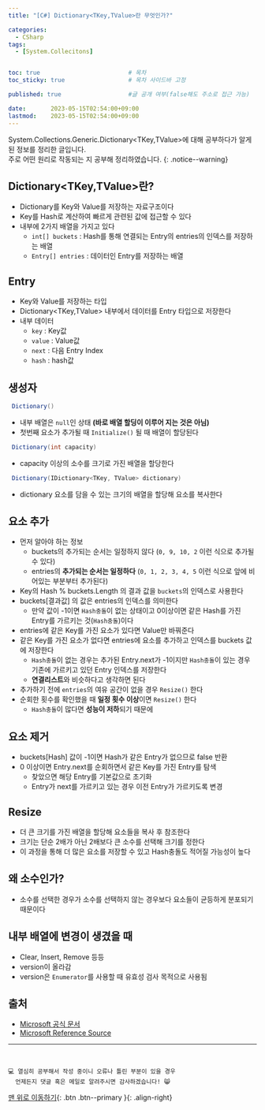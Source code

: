 ```yaml
---
title: "[C#] Dictionary<TKey,TValue>란 무엇인가?"

categories:
  - CSharp
tags:
  - [System.Collecitons]


toc: true                         # 목차
toc_sticky: true                  # 목차 사이드바 고정

published: true                   #글 공개 여부(false해도 주소로 접근 가능)

date:       2023-05-15T02:54:00+09:00
lastmod:    2023-05-15T02:54:00+09:00
---
```


<!-- description : 25자에서 160자 사이 -->
System.Collections.Generic.Dictionary<TKey,TValue>에 대해 공부하다가 알게된 정보를 정리한 글입니다.<br>
주로 어떤 원리로 작동되는 지 공부해 정리하였습니다.
{: .notice--warning}

## Dictionary<TKey,TValue>란?

- Dictionary를 Key와 Value를 저장하는 자료구조이다
- Key를 Hash로 계산하여 빠르게 관련된 값에 접근할 수 있다
- 내부에 2가지 배열을 가지고 있다
  - `int[] buckets` : Hash를 통해 연결되는 Entry의 entries의 인덱스를 저장하는 배열
  - `Entry[] entries` : 데이터인 Entry를 저장하는 배열

## Entry

- Key와 Value를 저장하는 타입
- Dictionary<TKey,TValue> 내부에서 데이터를 Entry 타입으로 저장한다
- 내부 데이터
  - `key` : Key값
  - `value` : Value값
  - `next` : 다음 Entry Index
  - `hash` : hash값

## 생성자

```c#
 Dictionary()
```

- 내부 배열은 `null`인 상태 **(바로 배열 할딩이 이루어 지는 것은 아님)**
- 첫번째 요소가 추가될 때 `Initialize()` 될 때 배열이 할당된다

```c#
 Dictionary(int capacity)
```

- capacity 이상의 소수를 크기로 가진 배열을 할당한다

```c#
 Dictionary(IDictionary<TKey, TValue> dictionary)
```

- dictionary 요소를 담을 수 있는 크기의 배열을 할당해 요소를 복사한다

## 요소 추가

- 먼저 알아야 하는 정보
  - buckets의 추가되는 순서는 일정하지 않다 (`0, 9, 10, 2` 이런 식으로 추가될 수 있다)
  - entries의 **추가되는 순서는 일정하다** (`0, 1, 2, 3, 4, 5` 이런 식으로 앞에 비어있는 부분부터 추가된다)
- Key의 Hash % buckets.Length 의 결과 값을 `buckets`의 인덱스로 사용한다
- buckets[결과값] 의 값은 entries의 인덱스를 의미한다
  - 만약 값이 -1이면 `Hash충돌`이 없는 상태이고 0이상이면 같은 Hash를 가진 Entry를 가르키는 것(`Hash충돌`)이다
- entries에 같은 Key를 가진 요소가 있다면 Value만 바꿔준다
- 같은 Key를 가진 요소가 없다면 entries에 요소를 추가하고 인덱스를 buckets 값에 저장한다
  - `Hash충돌`이 없는 경우는 추가된 Entry.next가 -1이지만 `Hash충돌`이 있는 경우 기존에 가르키고 있던 Entry 인덱스를 저장한다
  - **연결리스트**와 비슷하다고 생각하면 된다
- 추가하기 전에 `entries`의 여유 공간이 없을 경우 `Resize()` 한다
- 순회한 횟수를 확인했을 때 **일정 횟수 이상**이면 `Resize()` 한다
  - `Hash충돌`이 많다면 **성능이 저하**되기 때문에

## 요소 제거

- buckets[Hash] 값이 -1이면 Hash가 같은 Entry가 없으므로 false 반환
- 0 이상이면 Entry.next를 순회하면서 같은 Key를 가진 Entry를 탐색
  - 찾았으면 해당 Entry를 기본값으로 초기화
  - Entry가 next를 가르키고 있는 경우 이전 Entry가 가르키도록 변경

## Resize

- 더 큰 크기를 가진 배열을 할당해 요소들을 복사 후 참조한다
- 크기는 단순 2배가 아닌 2배보다 큰 소수를 선택해 크기를 정한다
- 이 과정을 통해 더 많은 요소를 저장할 수 있고 Hash충돌도 적어질 가능성이 높다

## 왜 소수인가?

- 소수를 선택한 경우가 소수를 선택하지 않는 경우보다 요소들이 균등하게 분포되기 때문이다

## 내부 배열에 변경이 생겼을 때

- Clear, Insert, Remove 등등
- version이 올라감
- version은 `Enumerator`를 사용할 때 유효성 검사 목적으로 사용됨

## 출처

- [Microsoft 공식 문서](https://learn.microsoft.com/ko-kr/dotnet/api/system.collections.generic.dictionary-2?view=net-7.0)
- [Microsoft Reference Source](https://referencesource.microsoft.com/#mscorlib/system/collections/generic/dictionary.cs)

***
<br>

    💻 열심히 공부해서 작성 중이니 오류나 틀린 부분이 있을 경우 
      언제든지 댓글 혹은 메일로 알려주시면 감사하겠습니다! 😸


[맨 위로 이동하기](#){: .btn .btn--primary }{: .align-right}